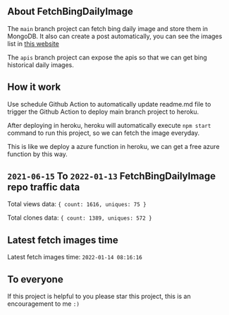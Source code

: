 ## About FetchBingDailyImage

The `main` branch project can fetch bing daily image and store them in MongoDB.
It also can create a post automatically, you can see the images list in [this website](https://oursalbum.netlify.app)

The `apis` branch project can expose the apis so that we can get bing historical daily images.

## How it work

Use schedule Github Action to automatically update readme.md file to trigger the Github Action to deploy main branch project to heroku.

After deploying in heroku, heroku will automatically execute `npm start` command to run this project, so we can fetch the image everyday.

This is like we deploy a azure function in heroku, we can get a free azure function by this way.

## `2021-06-15` To `2022-01-13` FetchBingDailyImage repo traffic data

Total views data: `{ count: 1616, uniques: 75 }`

Total clones data: `{ count: 1389, uniques: 572 }`

## Latest fetch images time

Latest fetch images time: `2022-01-14 08:16:16`

## To everyone

If this project is helpful to you please star this project, this is an encouragement to me `:)`



